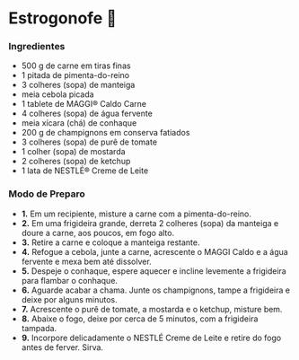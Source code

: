 # Estrogonofe :ox:

### Ingredientes

  - 500 g de carne em tiras finas
  - 1 pitada de pimenta-do-reino
  - 3 colheres (sopa) de manteiga
  - meia cebola picada
  - 1 tablete de MAGGI® Caldo Carne
  - 4 colheres (sopa) de água fervente
  - meia xícara (chá) de conhaque
  - 200 g de champignons em conserva fatiados
  - 3 colheres (sopa) de purê de tomate
  - 1 colher (sopa) de mostarda
  - 2 colheres (sopa) de ketchup
  - 1 lata de NESTLÉ® Creme de Leite



### Modo de Preparo

- **1.** Em um recipiente, misture a carne com a pimenta-do-reino.
- **2.** Em uma frigideira grande, derreta 2 colheres (sopa) da manteiga e doure a carne, aos poucos, em fogo alto.
- **3.** Retire a carne e coloque a manteiga restante.
- **4.** Refogue a cebola, junte a carne, acrescente o MAGGI Caldo e a água fervente e mexa bem até dissolver.
- **5.** Despeje o conhaque, espere aquecer e incline levemente a frigideira para flambar o conhaque.
- **6.** Aguarde acabar a chama. Junte os champignons, tampe a frigideira e deixe por alguns minutos.
- **7.** Acrescente o purê de tomate, a mostarda e o ketchup, misture bem.
- **8.** Abaixe o fogo, deixe por cerca de 5 minutos, com a frigideira tampada.
- **9.** Incorpore delicadamente o NESTLÉ Creme de Leite e retire do fogo antes de ferver. Sirva.